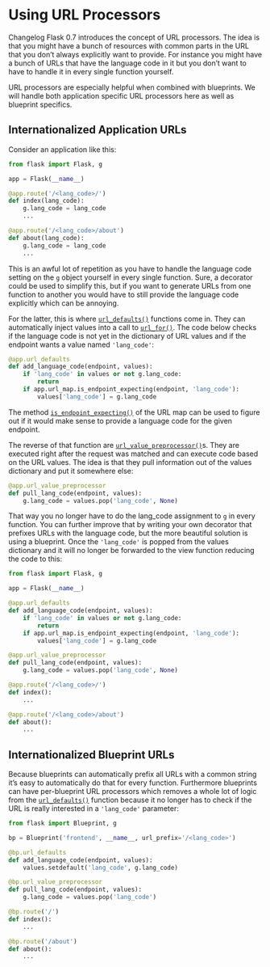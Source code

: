 

# Using URL Processors



Changelog
Flask 0.7 introduces the concept of URL processors. The idea is that you
might have a bunch of resources with common parts in the URL that you
don’t always explicitly want to provide. For instance you might have a
bunch of URLs that have the language code in it but you don’t want to have
to handle it in every single function yourself.


URL processors are especially helpful when combined with blueprints. We
will handle both application specific URL processors here as well as
blueprint specifics.



## Internationalized Application URLs


Consider an application like this:



```python
from flask import Flask, g

app = Flask(__name__)

@app.route('/<lang_code>/')
def index(lang_code):
    g.lang_code = lang_code
    ...

@app.route('/<lang_code>/about')
def about(lang_code):
    g.lang_code = lang_code
    ...

```


This is an awful lot of repetition as you have to handle the language code
setting on the [`g`](https://flask.palletsprojects.com/../../api/#flask.g "flask.g") object yourself in every single function.
Sure, a decorator could be used to simplify this, but if you want to
generate URLs from one function to another you would have to still provide
the language code explicitly which can be annoying.


For the latter, this is where [`url_defaults()`](https://flask.palletsprojects.com/../../api/#flask.Flask.url_defaults "flask.Flask.url_defaults") functions
come in. They can automatically inject values into a call to
[`url_for()`](https://flask.palletsprojects.com/../../api/#flask.url_for "flask.url_for"). The code below checks if the
language code is not yet in the dictionary of URL values and if the
endpoint wants a value named `'lang_code'`:



```python
@app.url_defaults
def add_language_code(endpoint, values):
    if 'lang_code' in values or not g.lang_code:
        return
    if app.url_map.is_endpoint_expecting(endpoint, 'lang_code'):
        values['lang_code'] = g.lang_code

```


The method [`is_endpoint_expecting()`](https://werkzeug.palletsprojects.com/en/2.2.x/routing/#werkzeug.routing.Map.is_endpoint_expecting "(in Werkzeug v2.2.x)") of the URL
map can be used to figure out if it would make sense to provide a language
code for the given endpoint.


The reverse of that function are
[`url_value_preprocessor()`](https://flask.palletsprojects.com/../../api/#flask.Flask.url_value_preprocessor "flask.Flask.url_value_preprocessor")s. They are executed right
after the request was matched and can execute code based on the URL
values. The idea is that they pull information out of the values
dictionary and put it somewhere else:



```python
@app.url_value_preprocessor
def pull_lang_code(endpoint, values):
    g.lang_code = values.pop('lang_code', None)

```


That way you no longer have to do the lang_code assignment to
[`g`](https://flask.palletsprojects.com/../../api/#flask.g "flask.g") in every function. You can further improve that by
writing your own decorator that prefixes URLs with the language code, but
the more beautiful solution is using a blueprint. Once the
`'lang_code'` is popped from the values dictionary and it will no longer
be forwarded to the view function reducing the code to this:



```python
from flask import Flask, g

app = Flask(__name__)

@app.url_defaults
def add_language_code(endpoint, values):
    if 'lang_code' in values or not g.lang_code:
        return
    if app.url_map.is_endpoint_expecting(endpoint, 'lang_code'):
        values['lang_code'] = g.lang_code

@app.url_value_preprocessor
def pull_lang_code(endpoint, values):
    g.lang_code = values.pop('lang_code', None)

@app.route('/<lang_code>/')
def index():
    ...

@app.route('/<lang_code>/about')
def about():
    ...

```




## Internationalized Blueprint URLs


Because blueprints can automatically prefix all URLs with a common string
it’s easy to automatically do that for every function. Furthermore
blueprints can have per-blueprint URL processors which removes a whole lot
of logic from the [`url_defaults()`](https://flask.palletsprojects.com/../../api/#flask.Flask.url_defaults "flask.Flask.url_defaults") function because it no
longer has to check if the URL is really interested in a `'lang_code'`
parameter:



```python
from flask import Blueprint, g

bp = Blueprint('frontend', __name__, url_prefix='/<lang_code>')

@bp.url_defaults
def add_language_code(endpoint, values):
    values.setdefault('lang_code', g.lang_code)

@bp.url_value_preprocessor
def pull_lang_code(endpoint, values):
    g.lang_code = values.pop('lang_code')

@bp.route('/')
def index():
    ...

@bp.route('/about')
def about():
    ...

```










